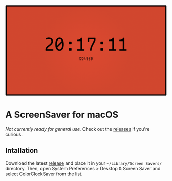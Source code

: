 ![A screenshot of the ColorClock Screensaver](./screenshot.png)

# A ScreenSaver for macOS

_Not currently ready for general use._ Check out the [releases](https://github.com/edwardloveall/ColorClockSaver/releases) if you're curious.

## Intallation

Download the latest [release](https://github.com/edwardloveall/ColorClockSaver/releases/) and place it in your `~/Library/Screen Savers/` directory. Then, open System Preferences > Desktop & Screen Saver and select ColorClockSaver from the list.

